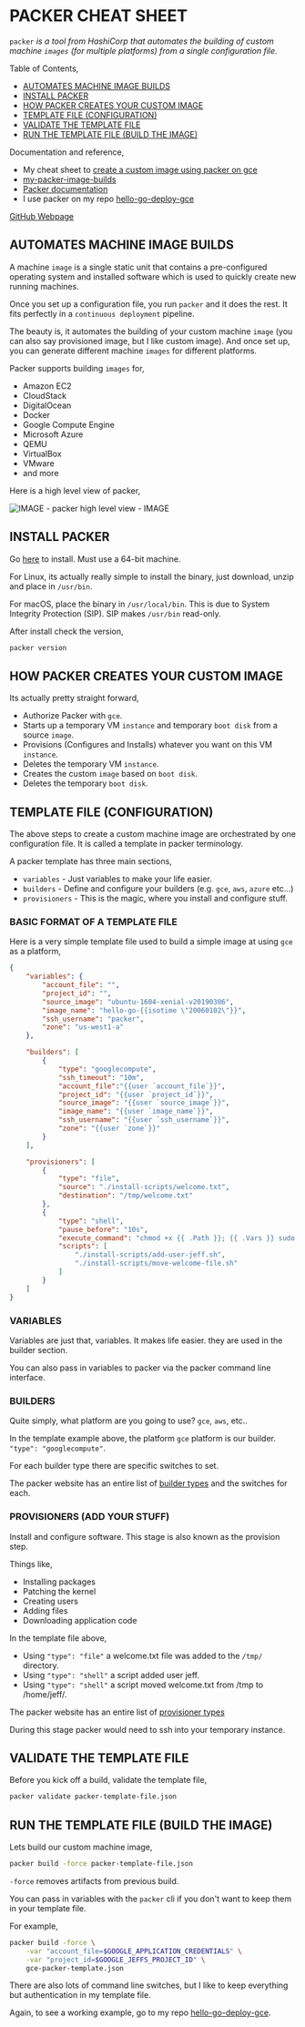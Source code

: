 # PACKER CHEAT SHEET

`packer` _is a tool from HashiCorp that automates the building
of custom machine `images` (for multiple platforms) from a single
configuration file._

Table of Contents,

* [AUTOMATES MACHINE IMAGE BUILDS](https://github.com/JeffDeCola/my-cheat-sheets/tree/master/software/operations/orchestration/builds-deployment-containers/packer-cheat-sheet#automates-machine-image-builds)
* [INSTALL PACKER](https://github.com/JeffDeCola/my-cheat-sheets/tree/master/software/operations/orchestration/builds-deployment-containers/packer-cheat-sheet#install-packer)
* [HOW PACKER CREATES YOUR CUSTOM IMAGE](https://github.com/JeffDeCola/my-cheat-sheets/tree/master/software/operations/orchestration/builds-deployment-containers/packer-cheat-sheet#how-packer-creates-your-custom-image)
* [TEMPLATE FILE (CONFIGURATION)](https://github.com/JeffDeCola/my-cheat-sheets/tree/master/software/operations/orchestration/builds-deployment-containers/packer-cheat-sheet#template-file-configuration)
* [VALIDATE THE TEMPLATE FILE](https://github.com/JeffDeCola/my-cheat-sheets/tree/master/software/operations/orchestration/builds-deployment-containers/packer-cheat-sheet#validate-the-template-file)
* [RUN THE TEMPLATE FILE (BUILD THE IMAGE)](https://github.com/JeffDeCola/my-cheat-sheets/tree/master/software/operations/orchestration/builds-deployment-containers/packer-cheat-sheet#run-the-template-file-build-the-image)

Documentation and reference,

* My cheat sheet to
  [create a custom image using packer on gce](https://github.com/JeffDeCola/my-cheat-sheets/blob/master/software/service-architectures/infrastructure-as-a-service/google-compute-engine-cheat-sheet/google-compute-engine-create-image-packer.md)
* [my-packer-image-builds](https://github.com/JeffDeCola/my-packer-image-builds)
* [Packer documentation](https://www.packer.io/)
* I use packer on my repo
  [hello-go-deploy-gce](https://github.com/JeffDeCola/hello-go-deploy-gce)

[GitHub Webpage](https://jeffdecola.github.io/my-cheat-sheets/)

## AUTOMATES MACHINE IMAGE BUILDS

A machine `image` is a single static unit that contains a
pre-configured operating system and installed software
which is used to quickly create new running machines.

Once you set up a configuration file, you run `packer` and it
does the rest. It fits perfectly in a `continuous deployment` pipeline.

The beauty is, it automates the building of your custom machine `image`
(you can also say provisioned image, but I like custom image).
And once set up, you can generate different machine `images` for
different platforms.

Packer supports building `images` for,

* Amazon EC2
* CloudStack
* DigitalOcean
* Docker
* Google Compute Engine
* Microsoft Azure
* QEMU
* VirtualBox
* VMware
* and more

Here is a high level view of packer,

![IMAGE -  packer high level view - IMAGE](../../../../../docs/pics/packer-high-level-view.jpg)

## INSTALL PACKER

Go [here](https://www.packer.io/downloads.html)
to install.  Must use a 64-bit machine.

For Linux, its actually really simple to install
the binary, just download, unzip and place in `/usr/bin`.

For macOS, place the binary in `/usr/local/bin`. This is due to
System Integrity Protection (SIP).  SIP makes `/usr/bin` read-only.

After install check the version,

```bash
packer version
```

## HOW PACKER CREATES YOUR CUSTOM IMAGE

Its actually pretty straight forward,

* Authorize Packer with `gce`.
* Starts up a temporary VM `instance`  and temporary `boot disk`
  from a source `image`.
* Provisions (Configures and Installs) whatever you want on
  this VM `instance`.
* Deletes the temporary VM `instance`.
* Creates the custom `image` based on `boot disk`.
* Deletes the temporary `boot disk`.

## TEMPLATE FILE (CONFIGURATION)

The above steps to create a custom machine image are
orchestrated by one configuration file.
It is called a template in packer terminology.

A packer template has three main sections,

* `variables` - Just variables to make your life easier.
* `builders` - Define and configure your builders (e.g. `gce`, `aws`, `azure` etc...)
* `provisioners` - This is the magic, where you install and configure stuff.

### BASIC FORMAT OF A TEMPLATE FILE

Here is a very simple template file used
to build a simple image at using `gce` as a platform,

```json
{
    "variables": {
        "account_file": "",
        "project_id": "",
        "source_image": "ubuntu-1604-xenial-v20190306",
        "image_name": "hello-go-{{isotime \"20060102\"}}",
        "ssh_username": "packer",
        "zone": "us-west1-a"
    },

    "builders": [
        {
            "type": "googlecompute",
            "ssh_timeout": "10m",
            "account_file":"{{user `account_file`}}",
            "project_id": "{{user `project_id`}}",
            "source_image": "{{user `source_image`}}",
            "image_name": "{{user `image_name`}}",
            "ssh_username": "{{user `ssh_username`}}",
            "zone": "{{user `zone`}}"
        }
    ],

    "provisioners": [
        {
            "type": "file",
            "source": "./install-scripts/welcome.txt",
            "destination": "/tmp/welcome.txt"
        },
        {
            "type": "shell",
            "pause_before": "10s",
            "execute_command": "chmod +x {{ .Path }}; {{ .Vars }} sudo -E {{ .Path }}",
            "scripts": [
                "./install-scripts/add-user-jeff.sh",
                "./install-scripts/move-welcome-file.sh"
            ]
        }
    ]
}
```

### VARIABLES

Variables are just that, variables. It makes life easier.
they are used in the builder section.

You can also pass in variables to packer via
the packer command line interface.

### BUILDERS

Quite simply, what platform are you going to use?
`gce`, `aws`, etc..

In the template example above, the platform `gce` platform is
our builder. `"type": "googlecompute"`.

For each builder type there are specific switches to set.

The packer website has an entire list of
[builder types](https://www.packer.io/docs/builders/index.html)
and the switches for each.

### PROVISIONERS (ADD YOUR STUFF)

Install and configure software.  This stage is also known
as the provision step.

Things like,

* Installing packages
* Patching the kernel
* Creating users
* Adding files
* Downloading application code

In the template file above,

* Using `"type": "file"` a welcome.txt file was added to the `/tmp/` directory.
* Using `"type": "shell"` a script added user jeff.
* Using `"type": "shell"` a script moved welcome.txt from /tmp to /home/jeff/.

The packer website has an entire list of
[provisioner types](https://www.packer.io/docs/provisioners/index.html)

During this stage packer would need to ssh into your temporary instance.

## VALIDATE THE TEMPLATE FILE

Before you kick off a build, validate the template file,

```bash
packer validate packer-template-file.json
```

## RUN THE TEMPLATE FILE (BUILD THE IMAGE)

Lets build our custom machine image,

```bash
packer build -force packer-template-file.json
```

`-force` removes artifacts from previous build.

You can pass in variables with the `packer` cli
if you don't want to keep them in your
template file.

For example,

```bash
packer build -force \
    -var "account_file=$GOOGLE_APPLICATION_CREDENTIALS" \
    -var "project_id=$GOOGLE_JEFFS_PROJECT_ID" \
    gce-packer-template.json
```

There are also lots of command line switches,
but I like to keep everything but authentication in my
template file.

Again, to see a working example, go to my repo
[hello-go-deploy-gce](https://github.com/JeffDeCola/hello-go-deploy-gce).
